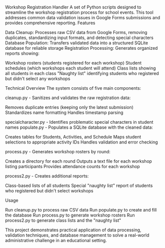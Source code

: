 Workshop Registration Handler
A set of Python scripts designed to streamline the workshop registration process for school events. This tool addresses common data validation issues in Google Forms submissions and provides comprehensive reporting.
Features

Data Cleanup: Processes raw CSV data from Google Forms, removing duplicates, standardizing input formats, and detecting special characters
Database Population: Transfers validated data into a structured SQLite database for reliable storage
Registration Processing: Generates organized reports showing:

Workshop rosters (students registered for each workshop)
Student schedules (which workshops each student will attend)
Class lists showing all students in each class
"Naughty list" identifying students who registered but didn't select any workshops



Technical Overview
The system consists of five main components:

cleanup.py - Sanitizes and validates the raw registration data:

Removes duplicate entries (keeping only the latest submission)
Standardizes name formatting
Handles timestamp parsing


specialcharacter.py - Identifies problematic special characters in student names
populate.py - Populates a SQLite database with the cleaned data:

Creates tables for Students, Activities, and Schedule
Maps student selections to appropriate activity IDs
Handles validation and error checking


process.py - Generates workshop rosters by round:

Creates a directory for each round
Outputs a text file for each workshop listing participants
Provides attendance counts for each workshop


process2.py - Creates additional reports:

Class-based lists of all students
Special "naughty list" report of students who registered but didn't select workshops



Usage

Run cleanup.py to process raw CSV data
Run populate.py to create and fill the database
Run process.py to generate workshop rosters
Run process2.py to generate class lists and the "naughty list"

This project demonstrates practical application of data processing, validation techniques, and database management to solve a real-world administrative challenge in an educational setting.
